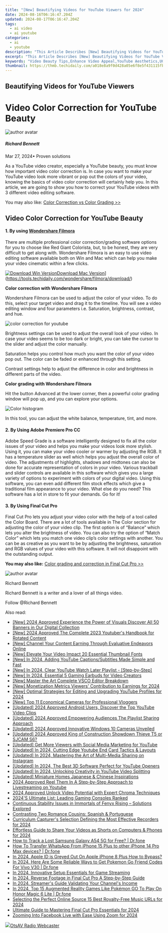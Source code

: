 ```yaml
---
title: "[New] Beautifying Videos for YouTube Viewers for 2024"
date: 2024-08-16T06:16:47.204Z
updated: 2024-08-17T06:16:47.204Z
tags:
  - ai video
  - ai youtube
categories:
  - ai
  - youtube
description: "This Article Describes [New] Beautifying Videos for YouTube Viewers for 2024"
excerpt: "This Article Describes [New] Beautifying Videos for YouTube Viewers for 2024"
keywords: "Video Beauty Tips,Enhance Video Appeal,YouTube Aesthetics,UGC Viz Improvement,Content Visualization,Stream Quality Upgrade,Engaging Video Design"
thumbnail: https://thmb.techidaily.com/a018e8a9f0d428a05e6f8e5f431115fbc243ce5256805ecd4c390c919b578ebe.jpg
---
```


## Beautifying Videos for YouTube Viewers

# Video Color Correction for YouTube Beauty

![author avatar](https://images.wondershare.com/filmora/article-images/richard-bennett.jpg)

##### Richard Bennett

 Mar 27, 2024• Proven solutions

As a YouTube video creator, especially a YouTube beauty, you must know how important video color correction is. In case you want to make your YouTube video look more vibrant or pop out the colors of your video, knowing the basics of video color correction will certainly help you. In this article, we are going to show you how to correct your YouTube videos with 3 different video editing software.

You may also like: [Color Correction vs Color Grading >>](https://tools.techidaily.com/wondershare/filmora/download/)

## Video Color Correction for YouTube Beauty

#### 1\.  By using [Wondershare Filmora](https://tools.techidaily.com/wondershare/filmora/download/)

There are multiple professional color correction/grading software options for you to choose like Red Giant Colorista, but, to be honest, they are very difficult to get along with. Wondershare Filmora is an easy to use video editing software available both on Win and Mac which can help you make your video cinematic within a few clicks.

[![Download Win Version](https://images.wondershare.com/filmora/guide/download-btn-win.jpg)](https://tools.techidaily.com/wondershare/filmora/download/)[Download Mac Version](https://images.wondershare.com/filmora/guide/download-btn-mac.jpg)](https://tools.techidaily.com/wondershare/filmora/download/)

**Color correction with Wondershare Filmora**

Wondershare Filmora can be used to adjust the color of your video. To do this, select your target video and drag it to the timeline. You will see a video editing window and four parameters i.e. Saturation, brightness, contrast, and hue.

![color correction for youtube](https://images.wondershare.com/filmora/article-images/color-correction-vs-color-grading-1.jpg)

Brightness settings can be used to adjust the overall look of your video. In case your video seems to be too dark or bright, you can take the cursor to the slider and adjust the color manually.

Saturation helps you control how much you want the color of your video pop out. The color can be faded or enhanced through this setting.

Contrast settings help to adjust the difference in color and brightness in different parts of the video.

**Color grading with Wondershare Filmora**

Hit the button Advanced at the lower corner, then a powerful color grading window will pop up, and you can explore your options.

![Color histogram](https://images.wondershare.com/filmora/article-images/color-correction-vs-color-grading-3.jpg)

In this tool, you can adjust the white balance, temperature, tint, and more.

#### 2\.  By Using Adobe Premiere Pro CC

Adobe Speed Grade is a software intelligently designed to fix all the color issues of your video and helps you make your videos look more stylish. Using it, you can make your video cooler or warmer by adjusting the RGB. It has a temperature slider as well which helps you adjust the overall color of video. The adjustments of highlights, shadows and midtones can also be done for accurate representation of colors in your video. Various trackball and slider controls are available in this software which gives you a large variety of options to experiment with colors of your digital video. Using this software, you can even add different film stock effects which give a traditional film appearance to your video. What else do you need? This software has a lot in store to fit your demands. Go for it!

#### 3\.  By Using Final Cut Pro

Final Cut Pro lets you adjust your video color with the help of a tool called the Color Board. There are a lot of tools available in The Color section for adjusting the color of your video clip. The first option is of “Balance” which lets you alter the brightness of video. You can also try the option of “Match Color” which lets you match one video clip’s color settings with another. You can be as creative as you want to be by adjusting the brightness, saturation and RGB values of your video with this software. It will not disappoint with the outstanding output.

**You may also like:** [Color grading and correction in Final Cut Pro >>](https://tools.techidaily.com/wondershare/filmora/download/)

![author avatar](https://images.wondershare.com/filmora/article-images/richard-bennett.jpg)

Richard Bennett

Richard Bennett is a writer and a lover of all things video.

Follow @Richard Bennett


<ins class="adsbygoogle"
     style="display:block"
     data-ad-format="autorelaxed"
     data-ad-client="ca-pub-7571918770474297"
     data-ad-slot="1223367746"></ins>



<ins class="adsbygoogle"
     style="display:block"
     data-ad-client="ca-pub-7571918770474297"
     data-ad-slot="8358498916"
     data-ad-format="auto"
     data-full-width-responsive="true"></ins>

<span class="atpl-alsoreadstyle">Also read:</span>
<div><ul>
<li><a href="https://youtube-sure.techidaily.com/024-approved-experience-the-power-of-visuals-discover-all-50-banners-in-our-digital-collection/"><u>[New] 2024 Approved  Experience the Power of Visuals  Discover All 50 Banners in Our Digital Collection</u></a></li>
<li><a href="https://youtube-sure.techidaily.com/024-approved-the-complete-2023-youtubers-handbook-for-rotated-content/"><u>[New] 2024 Approved  The Complete 2023 Youtuber's Handbook for Rotated Content</u></a></li>
<li><a href="https://youtube-sure.techidaily.com/hannel-your-content-earning-through-evaluative-endeavors-online/"><u>[New] Channel Your Content  Earning Through Evaluative Endeavors Online</u></a></li>
<li><a href="https://youtube-sure.techidaily.com/levate-your-video-impact-20-essential-thumbnail-fonts/"><u>[New] Elevate Your Video Impact  20 Essential Thumbnail Fonts</u></a></li>
<li><a href="https://youtube-sure.techidaily.com/n-2024-adding-youtube-captionssubtitles-made-simple-and-fast/"><u>[New] In 2024, Adding YouTube Captions/Subtitles Made Simple and Fast</u></a></li>
<li><a href="https://youtube-sure.techidaily.com/n-2024-clear-youtube-watch-later-playlist-step-by-step/"><u>[New] In 2024, Clear YouTube Watch Later Playlist - [Step-by-Step]</u></a></li>
<li><a href="https://youtube-sure.techidaily.com/n-2024-essential-5-gaming-earbuds-for-video-creators/"><u>[New] In 2024, Essential 5 Gaming Earbuds for Video Creators</u></a></li>
<li><a href="https://extra-skills.techidaily.com/new-master-the-art-complete-vsco-editor-breakdown/"><u>[New] Master the Art  Complete VSCO Editor Breakdown</u></a></li>
<li><a href="https://youtube-sure.techidaily.com/onetization-metrics-viewers-contribution-to-earnings-for-2024/"><u>[New] Monetization Metrics  Viewers' Contribution to Earnings for 2024</u></a></li>
<li><a href="https://youtube-sure.techidaily.com/ptimal-strategies-for-editing-and-upgrading-youtube-profiles-for-2024/"><u>[New] Optimal Strategies for Editing and Upgrading YouTube Profiles for 2024</u></a></li>
<li><a href="https://youtube-sure.techidaily.com/op-11-economical-cameras-for-professional-vloggers/"><u>[New] Top 11 Economical Cameras for Professional Vloggers</u></a></li>
<li><a href="https://youtube-sure.techidaily.com/ed-2024-approved-android-users-discover-the-top-youtube-video-clips/"><u>[Updated] 2024 Approved  Android Users, Discover the Top YouTube Video Clips</u></a></li>
<li><a href="https://youtube-sure.techidaily.com/ed-2024-approved-empowering-audiences-the-playlist-sharing-approach/"><u>[Updated] 2024 Approved  Empowering Audiences  The Playlist Sharing Approach</u></a></li>
<li><a href="https://visual-screen-recording.techidaily.com/updated-2024-approved-innovative-windows-10-cameras-unveiled/"><u>[Updated] 2024 Approved  Innovative Windows 10 Cameras Unveiled</u></a></li>
<li><a href="https://article-posts.techidaily.com/updated-2024-approved-king-of-construction-showdown-thieye-t5-or-sjcam-s6/"><u>[Updated] 2024 Approved  King of Construction Showdown  Thieye T5 or SJCAM S6?</u></a></li>
<li><a href="https://youtube-sure.techidaily.com/ed-get-more-viewers-with-social-media-marketing-for-youtube/"><u>[Updated] Get More Viewers with Social Media Marketing for YouTube</u></a></li>
<li><a href="https://youtube-sure.techidaily.com/ed-in-2024-cutting-edge-youtube-end-card-tactics-and-layouts/"><u>[Updated] In 2024, Cutting Edge Youtube End Card Tactics & Layouts</u></a></li>
<li><a href="https://instagram-video-files.techidaily.com/updated-in-2024-mastering-the-art-of-multi-media-sharing-on-instagram/"><u>[Updated] In 2024, Mastering the Art of Multi-Media Sharing on Instagram</u></a></li>
<li><a href="https://youtube-sure.techidaily.com/ed-in-2024-the-best-3d-software-perfect-for-youtube-openers/"><u>[Updated] In 2024, The Best 3D Software  Perfect for YouTube Openers</u></a></li>
<li><a href="https://youtube-sure.techidaily.com/ed-in-2024-unlocking-creativity-in-youtube-video-splitting/"><u>[Updated] In 2024, Unlocking Creativity in YouTube Video Splitting</u></a></li>
<li><a href="https://remote-screen-capture.techidaily.com/updated-miniature-homes-japanese-and-chinese-inspirations/"><u>[Updated] Miniature Homes  Japanese & Chinese Inspirations</u></a></li>
<li><a href="https://youtube-sure.techidaily.com/approved-reel-them-in-a-step-by-step-approach-to-livestreaming-on-youtube/"><u>2024 Approved  Reel Them In  A Step-by-Step Approach to Livestreaming on Youtube</u></a></li>
<li><a href="https://youtube-sure.techidaily.com/approved-unlock-video-potential-with-expert-chroma-techniques/"><u>2024 Approved  Unlock Video Potential with Expert Chroma Techniques</u></a></li>
<li><a href="https://buynow-info.techidaily.com/2024s-ultimate-list-leading-gaming-consoles-ranked/"><u>2024'S Ultimate List: Leading Gaming Consoles Ranked</u></a></li>
<li><a href="https://youtube-clips.techidaily.com/continuous-stability-issues-in-immortals-of-fenyx-rising-solutions-explored/"><u>Continuous Stability Issues in Immortals of Fenyx Rising – Solutions Explored</u></a></li>
<li><a href="https://mondly-stories.techidaily.com/contrasting-two-romance-cousins-spanish-and-portuguese/"><u>Contrasting Two Romance Cousins: Spanish & Portuguese</u></a></li>
<li><a href="https://desktop-recording.techidaily.com/curriculum-capturers-selection-defining-the-most-effective-recorders-for-2024/"><u>Curriculum Capturer's Selection  Defining the Most Effective Recorders for 2024</u></a></li>
<li><a href="https://youtube-sure.techidaily.com/tless-guide-to-share-your-videos-as-shorts-on-computers-and-phones-for-2024/"><u>Effortless Guide to Share Your Videos as Shorts on Computers & Phones for 2024</u></a></li>
<li><a href="https://android-location-track.techidaily.com/how-to-track-a-lost-samsung-galaxy-a54-5g-for-free-drfone-by-drfone-virtual-android/"><u>How to Track a Lost Samsung Galaxy A54 5G for Free? | Dr.fone</u></a></li>
<li><a href="https://review-topics.techidaily.com/how-to-transfer-whatsapp-from-iphone-15-plus-to-other-iphone-14-pro-max-devices-drfone-by-drfone-transfer-whatsapp-from-ios-transfer-whatsapp-from-ios/"><u>How To Transfer WhatsApp From iPhone 15 Plus to other iPhone 14 Pro Max devices? | Dr.fone</u></a></li>
<li><a href="https://apple-account.techidaily.com/in-2024-apple-id-is-greyed-out-on-apple-iphone-8-plus-how-to-bypass-by-drfone-ios/"><u>In 2024, Apple ID is Greyed Out On Apple iPhone 8 Plus How to Bypass?</u></a></li>
<li><a href="https://change-location.techidaily.com/in-2024-here-are-some-reliable-ways-to-get-pokemon-go-friend-codes-for-vivo-v30-drfone-by-drfone-virtual-android/"><u>In 2024, Here Are Some Reliable Ways to Get Pokemon Go Friend Codes For Vivo V30 | Dr.fone</u></a></li>
<li><a href="https://youtube-sure.techidaily.com/24-innovative-setup-essentials-for-game-streaming/"><u>In 2024, Innovative Setup Essentials for Game Streaming</u></a></li>
<li><a href="https://ai-driven-video-production.techidaily.com/in-2024-reverse-footage-in-final-cut-pro-a-step-by-step-guide/"><u>In 2024, Reverse Footage in Final Cut Pro A Step-by-Step Guide</u></a></li>
<li><a href="https://youtube-sure.techidaily.com/24-streamers-guide-validating-your-channels-income/"><u>In 2024, Streamer's Guide  Validating Your Channel's Income</u></a></li>
<li><a href="https://pokemon-go-android.techidaily.com/in-2024-top-15-augmented-reality-games-like-pokemon-go-to-play-on-honor-magic-6-lite-drfone-by-drfone-virtual-android/"><u>In 2024, Top 15 Augmented Reality Games Like Pokémon GO To Play On Honor Magic 6 Lite | Dr.fone</u></a></li>
<li><a href="https://youtube-sure.techidaily.com/ting-the-perfect-online-source-15-best-royalty-free-music-urls-for-2024/"><u>Selecting the Perfect Online Source  15 Best Royalty-Free Music URLs for 2024</u></a></li>
<li><a href="https://some-guidance.techidaily.com/ultimate-guide-to-mastering-final-cut-pro-essentials-for-2024/"><u>Ultimate Guide to Mastering Final Cut Pro Essentials for 2024</u></a></li>
<li><a href="https://fox-helps.techidaily.com/zooming-into-facebook-live-with-ease-using-zoom-for-2024/"><u>Zooming Into Facebook Live with Ease Using Zoom for 2024</u></a></li>
</ul></div>

<!-- affiliate ads begin -->
<a href="https://otszone.ots7.com/order/checkout.php?PRODS=4713322&QTY=1&AFFILIATE=108875&CART=1"><img src="https://green.ots7.com/screenshots/OtsAV/OtsAVRadio1.90-300x188.jpg" border="0">OtsAV Radio Webcaster</a>
<!-- affiliate ads end -->